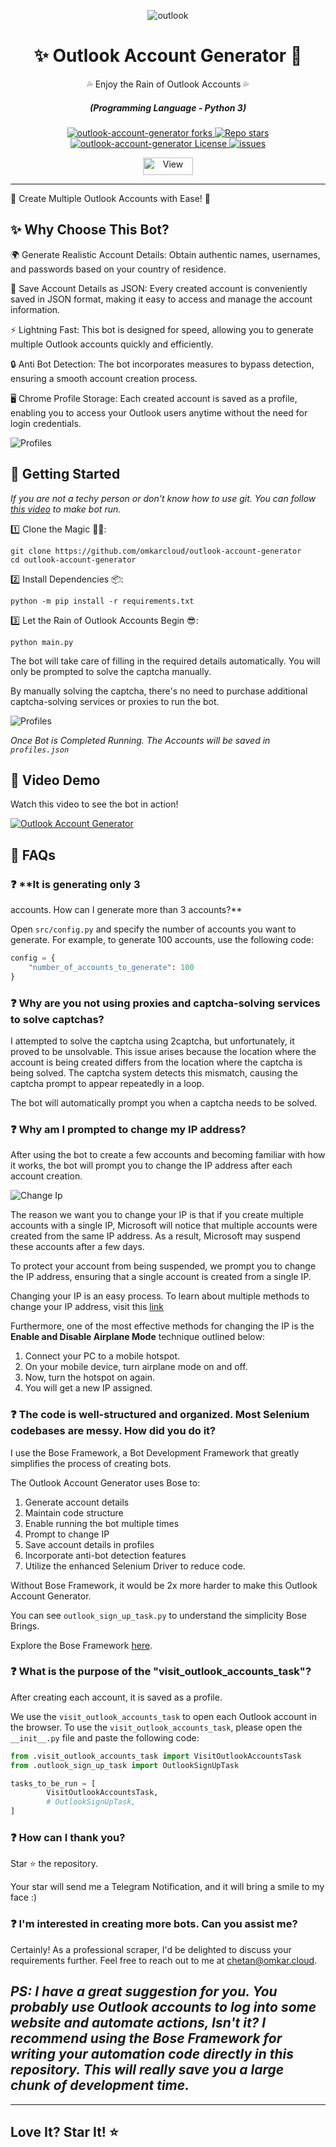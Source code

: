 <p align="center">
  <img src="https://raw.githubusercontent.com/omkarcloud/outlook-account-generator/master/images/outlook.png" alt="outlook" />
</p>
  <div align="center" style="margin-top: 0;">
  <h1>✨ Outlook Account Generator 🤖</h1>
  <p>💦 Enjoy the Rain of Outlook Accounts 💦</p>
</div>
<em>
  <h5 align="center">(Programming Language - Python 3)</h5>
</em>
<p align="center">
  <a href="#">
    <img alt="outlook-account-generator forks" src="https://img.shields.io/github/forks/omkarcloud/outlook-account-generator?style=for-the-badge" />
  </a>
  <a href="#">
    <img alt="Repo stars" src="https://img.shields.io/github/stars/omkarcloud/outlook-account-generator?style=for-the-badge&color=yellow" />
  </a>
  <a href="#">
    <img alt="outlook-account-generator License" src="https://img.shields.io/github/license/omkarcloud/outlook-account-generator?color=orange&style=for-the-badge" />
  </a>
  <a href="https://github.com/omkarcloud/outlook-account-generator/issues">
    <img alt="issues" src="https://img.shields.io/github/issues/omkarcloud/outlook-account-generator?color=purple&style=for-the-badge" />
  </a>
</p>
<p align="center">
  <img src="https://views.whatilearened.today/views/github/omkarcloud/outlook-account-generator.svg" width="80px" height="28px" alt="View" />
</p>


---

🌟 Create Multiple Outlook Accounts with Ease! 🤖

## ✨ Why Choose This Bot?

🌍 Generate Realistic Account Details: Obtain authentic names, usernames, and passwords based on your country of residence.

💾 Save Account Details as JSON: Every created account is conveniently saved in JSON format, making it easy to access and manage the account information.

⚡ Lightning Fast: This bot is designed for speed, allowing you to generate multiple Outlook accounts quickly and efficiently.

🔒 Anti Bot Detection: The bot incorporates measures to bypass detection, ensuring a smooth account creation process.

🖥️ Chrome Profile Storage: Each created account is saved as a profile, enabling you to access your Outlook users anytime without the need for login credentials.

![Profiles](https://raw.githubusercontent.com/omkarcloud/outlook-account-generator/master/images/profiles.png)

## 🚀 Getting Started

_If you are not a techy person or don't know how to use git. You can follow [this video](https://www.youtube.com/watch?v=RwCWcaKBahI) to make bot run._

1️⃣ Clone the Magic 🧙‍♀️:

```shell
git clone https://github.com/omkarcloud/outlook-account-generator
cd outlook-account-generator
```

2️⃣ Install Dependencies 📦:

```shell
python -m pip install -r requirements.txt
```

3️⃣ Let the Rain of Outlook Accounts Begin 😎:

```shell
python main.py
```

The bot will take care of filling in the required details automatically. You will only be prompted to solve the captcha manually.

By manually solving the captcha, there's no need to purchase additional captcha-solving services or proxies to run the bot.

![Profiles](https://raw.githubusercontent.com/omkarcloud/outlook-account-generator/master/images/solve-captcha.png)

_Once Bot is Completed Running. The Accounts will be saved in `profiles.json`_

## 🎥 Video Demo

Watch this video to see the bot in action!

[![Outlook Account Generator](https://raw.githubusercontent.com/omkarcloud/outlook-account-generator/master/images/youtube-video.png)](https://www.youtube.com/watch?v=RwCWcaKBahI)

## 🤔 FAQs

### ❓ **It is generating only 3

 accounts. How can I generate more than 3 accounts?**

Open `src/config.py` and specify the number of accounts you want to generate. For example, to generate 100 accounts, use the following code:

```python
config = {
    "number_of_accounts_to_generate": 100
}
```

### ❓ **Why are you not using proxies and captcha-solving services to solve captchas?**

I attempted to solve the captcha using 2captcha, but unfortunately, it proved to be unsolvable. This issue arises because the location where the account is being created differs from the location where the captcha is being solved. The captcha system detects this mismatch, causing the captcha prompt to appear repeatedly in a loop.

The bot will automatically prompt you when a captcha needs to be solved.

### ❓ **Why am I prompted to change my IP address?**

After using the bot to create a few accounts and becoming familiar with how it works, the bot will prompt you to change the IP address after each account creation.

![Change Ip](https://raw.githubusercontent.com/omkarcloud/outlook-account-generator/master/images/change-ip.png)

The reason we want you to change your IP is that if you create multiple accounts with a single IP, Microsoft will notice that multiple accounts were created from the same IP address. As a result, Microsoft may suspend these accounts after a few days.

To protect your account from being suspended, we prompt you to change the IP address, ensuring that a single account is created from a single IP.

Changing your IP is an easy process. To learn about multiple methods to change your IP address, visit this [link](https://www.omkar.cloud/bose/docs/guides/change-ip/#methods-for-changing-ip)

Furthermore, one of the most effective methods for changing the IP is the **Enable and Disable Airplane Mode** technique outlined below:

1. Connect your PC to a mobile hotspot.
2. On your mobile device, turn airplane mode on and off.
3. Now, turn the hotspot on again.
4. You will get a new IP assigned.



### ❓ **The code is well-structured and organized. Most Selenium codebases are messy. How did you do it?**

I use the Bose Framework, a Bot Development Framework that greatly simplifies the process of creating bots.

The Outlook Account Generator uses Bose to:

1. Generate account details
2. Maintain code structure
3. Enable running the bot multiple times
4. Prompt to change IP
5. Save account details in profiles
6. Incorporate anti-bot detection features
7. Utilize the enhanced Selenium Driver to reduce code.

Without Bose Framework, it would be 2x more harder to make this Outlook Account Generator.

You can see `outlook_sign_up_task.py` to understand the simplicity Bose Brings.

Explore the Bose Framework [here](https://www.omkar.cloud/bose/).

### ❓ **What is the purpose of the "visit_outlook_accounts_task"?**

After creating each account, it is saved as a profile.

We use the `visit_outlook_accounts_task` to open each Outlook account in the browser. To use the `visit_outlook_accounts_task`, please open the `__init__.py` file and paste the following code:

```python
from .visit_outlook_accounts_task import VisitOutlookAccountsTask
from .outlook_sign_up_task import OutlookSignUpTask

tasks_to_be_run = [
        VisitOutlookAccountsTask,
        # OutlookSignUpTask,
]
```

### ❓ **How can I thank you?**

Star ⭐ the repository.

Your star will send me a Telegram Notification, and it will bring a smile to my face :)

### ❓ **I'm interested in creating more bots. Can you assist me?**

Certainly! As a professional scraper, I'd be delighted to discuss your requirements further. Feel free to reach out to me at chetan@omkar.cloud.

## _PS: I have a great suggestion for you. You probably use Outlook accounts to log into some website and automate actions, Isn't it? I recommend using the Bose Framework for writing your automation code directly in this repository. This will really save you a large chunk of development time._

---

## Love It? Star It! ⭐
